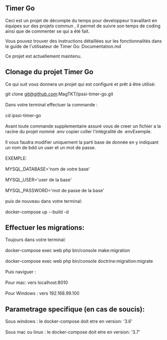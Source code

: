 Timer Go
-----------------------------------------------------------------------------------------------------------------------

Ceci est un projet de décompte du temps pour developpeur travaillant en équipes sur des projets commun , il permet de suivre son temps de coding ainsi que de commenter se qui a été fait.

Vous pouvez trouver des instructions détaillées sur les fonctionnalités dans le guide de l'utilisateur de Timer Go: 
Documentation.md

Ce projet est actuellement maintenu.

Clonage du projet Timer Go
--------------------------

Ce qui suit vous donnera un projet qui est configuré et prêt à être utilisé:

git clone git@github.com:MagTKT/ipssi-timer-go.git
<br><br>
Dans votre terminal effectuer la commande :
<br><br>
cd ipssi-timer-go
<br><br>
Avant toute commande supplementaire assuré vous de creer un fichier a la racine du projet nommé .env
copier coller l'intégralité de .envExemple.
<br><br>
Il vous faudra modifier uniquement la parti base de donnée en y indiquant un nom de bdd un user et un mot de passe.
<br><br>
EXEMPLE:
<br><br>
MYSQL_DATABASE='nom de votre base'
<br><br>
MYSQL_USER='user de la base'
<br><br>
MYSQL_PASSWORD='mot de passe de la base'
<br><br>
puis de nouveau dans votre terminal:
<br><br>
docker-compose up --build -d

Effectuer les migrations:
-------------------------

Toujours dans votre terminal:
<br><br>
docker-compose exec web php bin/console make:migration
<br><br>
docker-compose exec web php bin/console doctrine:migration:migrate
<br><br>
Puis naviguer :
<br><br>
Pour mac: vers localhost:8010
<br><br>
Pour Windows : vers 192.168.99.100


Parametrage specifique (en cas de soucis):
------------------------------------------

Sous windows : le docker-compose doit etre en version: '3.6'
<br><br>
Sous mac ou linux : le docker-compose doit etre en version: '3.7'
